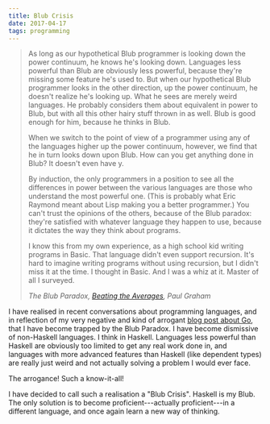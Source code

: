 ```yaml
---
title: Blub Crisis
date: 2017-04-17
tags: programming
---
```


> As long as our hypothetical Blub programmer is looking down the power continuum, he knows he's
> looking down.  Languages less powerful than Blub are obviously less powerful, because they're
> missing some feature he's used to.  But when our hypothetical Blub programmer looks in the other
> direction, up the power continuum, he doesn't realize he's looking up.  What he sees are merely
> weird languages.  He probably considers them about equivalent in power to Blub, but with all this
> other hairy stuff thrown in as well.  Blub is good enough for him, because he thinks in Blub.
>
> When we switch to the point of view of a programmer using any of the languages higher up the power
> continuum, however, we find that he in turn looks down upon Blub.  How can you get anything done
> in Blub? It doesn't even have y.
>
> By induction, the only programmers in a position to see all the differences in power between the
> various languages are those who understand the most powerful one.  (This is probably what Eric
> Raymond meant about Lisp making you a better programmer.) You can't trust the opinions of the
> others, because of the Blub paradox: they're satisfied with whatever language they happen to use,
> because it dictates the way they think about programs.
>
> I know this from my own experience, as a high school kid writing programs in Basic.  That language
> didn't even support recursion.  It's hard to imagine writing programs without using recursion, but
> I didn't miss it at the time.  I thought in Basic.  And I was a whiz at it.  Master of all I
> surveyed.
>
> <cite>The Blub Paradox, [Beating the Averages][avg], Paul Graham

I have realised in recent conversations about programming languages, and in reflection of my very
negative and kind of arrogant [blog post about Go][goblog], that I have become trapped by the Blub
Paradox.  I have become dismissive of non-Haskell languages.  I think in Haskell.  Languages less
powerful than Haskell are obviously too limited to get any real work done in, and languages with
more advanced features than Haskell (like dependent types) are really just weird and not actually
solving a problem I would ever face.

The arrogance!  Such a know-it-all!

I have decided to call such a realisation a "Blub Crisis".  Haskell is my Blub.  The only solution
is to become proficient---actually proficient---in a different language, and once again learn a new
way of thinking.

[avg]: http://paulgraham.com/avg.html
[goblog]: https://www.barrucadu.co.uk/posts/etc/2016-08-25-three-months-of-go.html
